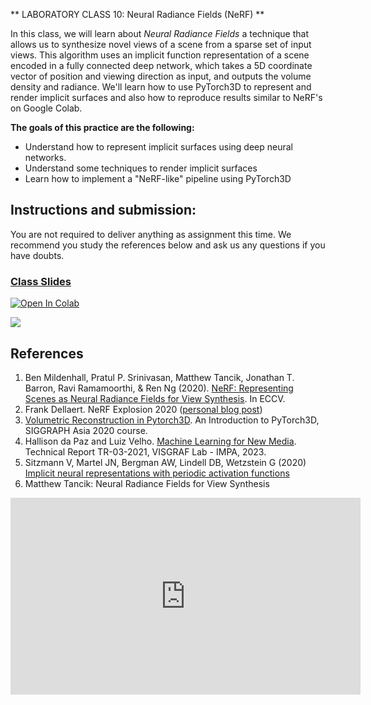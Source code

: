 
** LABORATORY CLASS 10: Neural Radiance Fields (NeRF) **

In this class, we will learn about *Neural Radiance Fields* a technique that allows us to synthesize novel views of a scene from a sparse set of input views. This algorithm uses an implicit function representation of a scene encoded in a fully connected deep network, which takes a 5D coordinate vector of position and viewing direction as input, and outputs the volume density and radiance. We'll learn how to use PyTorch3D to represent and render implicit surfaces and also how to reproduce results similar to NeRF's on Google Colab.

**The goals of this practice are the following:**

-   Understand how to represent implicit surfaces using deep neural networks.
-   Understand some techniques to render implicit surfaces
-   Learn how to implement a "NeRF-like" pipeline using PyTorch3D

## Instructions and submission:

You are not required to deliver anything as assignment this time. We recommend you study the references below and ask us any questions if you have doubts. 

### [Class Slides](nerf/nerflab.html)

<a href="https://colab.research.google.com/github/hallpaz/3dsystems23/blob/main/assignments/LabClass10.ipynb" target="_blank"><img src="https://colab.research.google.com/assets/colab-badge.svg" alt="Open In Colab"/></a>

![](nerf/img/nerf-cow.gif)


## References

1. Ben Mildenhall, Pratul P. Srinivasan, Matthew Tancik, Jonathan T. Barron, Ravi Ramamoorthi, & Ren Ng (2020). [NeRF: Representing Scenes as Neural Radiance Fields for View Synthesis](https://www.matthewtancik.com/nerf). In ECCV.
2. Frank Dellaert. NeRF Explosion 2020 ([personal blog post](https://dellaert.github.io/NeRF/))
3. [Volumetric Reconstruction in Pytorch3D](https://youtu.be/MOBAJb5nJRI). An Introduction to PyTorch3D, SIGGRAPH Asia 2020 course.
4. Hallison da Paz and Luiz Velho. [Machine Learning for New Media](https://www.visgraf.impa.br/Data/RefBib/PS_PDF/tr-03-2021/tr-03-2021.pdf). Technical Report TR-03-2021, VISGRAF Lab - IMPA, 2023.
5. Sitzmann V, Martel JN, Bergman AW, Lindell DB, Wetzstein G (2020) [Implicit neural representations with periodic activation functions](https://arxiv.org/abs/2006.09661)
6. Matthew Tancik: Neural Radiance Fields for View Synthesis
<iframe width="560" height="315" src="https://www.youtube.com/embed/dPWLybp4LL0" title="YouTube video player" frameborder="0" allow="accelerometer; autoplay; clipboard-write; encrypted-media; gyroscope; picture-in-picture" allowfullscreen></iframe>